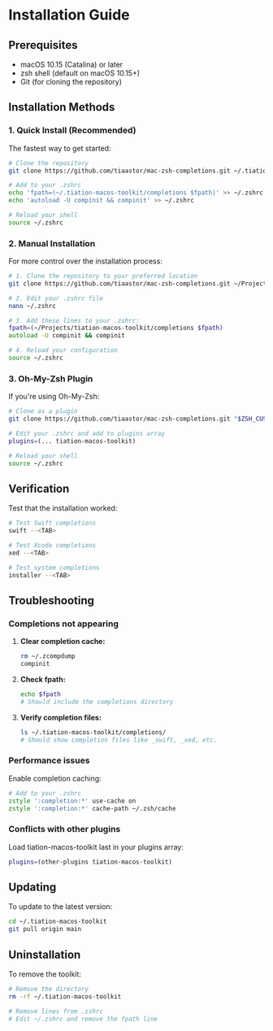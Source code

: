 # Installation Guide

## Prerequisites

- macOS 10.15 (Catalina) or later
- zsh shell (default on macOS 10.15+)
- Git (for cloning the repository)

## Installation Methods

### 1. Quick Install (Recommended)

The fastest way to get started:

```zsh
# Clone the repository
git clone https://github.com/tiaastor/mac-zsh-completions.git ~/.tiation-macos-toolkit

# Add to your .zshrc
echo 'fpath=(~/.tiation-macos-toolkit/completions $fpath)' >> ~/.zshrc
echo 'autoload -U compinit && compinit' >> ~/.zshrc

# Reload your shell
source ~/.zshrc
```

### 2. Manual Installation

For more control over the installation process:

```zsh
# 1. Clone the repository to your preferred location
git clone https://github.com/tiaastor/mac-zsh-completions.git ~/Projects/tiation-macos-toolkit

# 2. Edit your .zshrc file
nano ~/.zshrc

# 3. Add these lines to your .zshrc:
fpath=(~/Projects/tiation-macos-toolkit/completions $fpath)
autoload -U compinit && compinit

# 4. Reload your configuration
source ~/.zshrc
```

### 3. Oh-My-Zsh Plugin

If you're using Oh-My-Zsh:

```zsh
# Clone as a plugin
git clone https://github.com/tiaastor/mac-zsh-completions.git "$ZSH_CUSTOM/plugins/tiation-macos-toolkit"

# Edit your .zshrc and add to plugins array
plugins=(... tiation-macos-toolkit)

# Reload your shell
source ~/.zshrc
```

## Verification

Test that the installation worked:

```zsh
# Test Swift completions
swift --<TAB>

# Test Xcode completions
xed --<TAB>

# Test system completions
installer --<TAB>
```

## Troubleshooting

### Completions not appearing

1. **Clear completion cache:**
   ```zsh
   rm ~/.zcompdump
   compinit
   ```

2. **Check fpath:**
   ```zsh
   echo $fpath
   # Should include the completions directory
   ```

3. **Verify completion files:**
   ```zsh
   ls ~/.tiation-macos-toolkit/completions/
   # Should show completion files like _swift, _xed, etc.
   ```

### Performance issues

Enable completion caching:

```zsh
# Add to your .zshrc
zstyle ':completion:*' use-cache on
zstyle ':completion:*' cache-path ~/.zsh/cache
```

### Conflicts with other plugins

Load tiation-macos-toolkit last in your plugins array:

```zsh
plugins=(other-plugins tiation-macos-toolkit)
```

## Updating

To update to the latest version:

```zsh
cd ~/.tiation-macos-toolkit
git pull origin main
```

## Uninstallation

To remove the toolkit:

```zsh
# Remove the directory
rm -rf ~/.tiation-macos-toolkit

# Remove lines from .zshrc
# Edit ~/.zshrc and remove the fpath line
```
